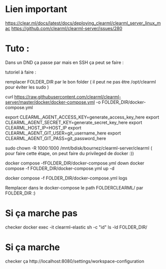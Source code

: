 

# Lien important 
https://clear.ml/docs/latest/docs/deploying_clearml/clearml_server_linux_mac
https://github.com/clearml/clearml-server/issues/280


# Tuto : 
Dans un DND ça passe par mais en SSH ça peut se faire : 

tutoriel à faire : 

remplacer FOLDER_DIR par le bon folder ( il peut ne pas être /opt/clearml pour éviter les sudo )


curl https://raw.githubusercontent.com/clearml/clearml-server/master/docker/docker-compose.yml -o FOLDER_DIR/docker-compose.yml


export CLEARML_AGENT_ACCESS_KEY=generate_access_key_here
export CLEARML_AGENT_SECRET_KEY=generate_secret_key_here
export CLEARML_HOST_IP=HOST_IP
export CLEARML_AGENT_GIT_USER=git_username_here
export CLEARML_AGENT_GIT_PASS=git_password_here


sudo chown -R 1000:1000 /mnt/bdisk/bournez/clearml-server/clearml
( pour faire cette étape, on peut faire du privileged de docker :)) 

docker compose -fFOLDER_DIR/docker-compose.yml down
docker compose -f FOLDER_DIR/docker-compose.yml up -d

docker compose -f FOLDER_DIR/docker-compose.yml logs 


Remplacer dans le docker-compose le path FOLDERCLEARML/ par FOLDER_DIR :) 

# Si ça marche pas
checker 
docker exec -it clearml-elastic sh -c "id"
ls -ld FOLDER_DIR/

# Si ça marche
checker ça http://localhost:8080/settings/workspace-configuration
